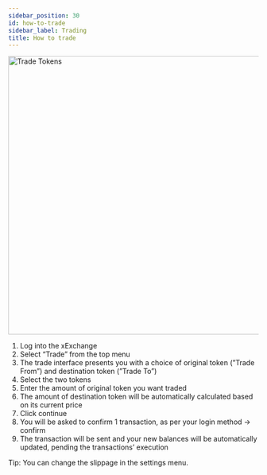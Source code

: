 ```yaml
---
sidebar_position: 30
id: how-to-trade
sidebar_label: Trading
title: How to trade
---
```


<div style={{ textAlign: 'center' }}>
    <img src="/docs/how-to/trade/trade-tokens.png" alt="Trade Tokens" width="560"/>
</div>

1. Log into the xExchange
2. Select “Trade” from the top menu
3. The trade interface presents you with a choice of original token (”Trade From”) and destination token (”Trade To”)
4. Select the two tokens
5. Enter the amount of original token you want traded
6. The amount of destination token will be automatically calculated based on its current price
7. Click continue
8. You will be asked to confirm 1 transaction, as per your login method -> confirm
9. The transaction will be sent and your new balances will be automatically updated, pending the transactions’ execution

Tip: You can change the slippage in the settings menu.
